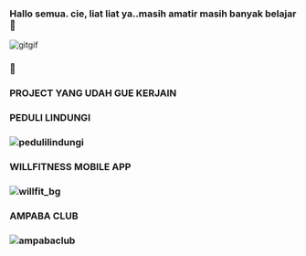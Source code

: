 ### Hallo semua. cie, liat liat ya..masih amatir masih banyak belajar 👋
<!-- ![gitgif](https://user-images.githubusercontent.com/77115235/169708978-c3664c24-1546-4043-bdad-079065d138b7.gif) -->
![gitgif](https://raw.githubusercontent.com/gist/patevs/b007a0e98fb216438d4cbf559fac4166/raw/88f20c9d749d756be63f22b09f3c4ac570bc5101/programming.gif)


### 🌱 

### PROJECT YANG UDAH GUE KERJAIN

### PEDULI LINDUNGI

### ![pedulilindungi](https://user-images.githubusercontent.com/77115235/169709564-727b4abd-24fd-4793-96bd-20c83a3e93c2.png)

### WILLFITNESS MOBILE APP 

### ![willfit_bg](https://user-images.githubusercontent.com/77115235/159177783-ab84dff9-2056-4999-a506-6e6c6716b372.png)

### AMPABA CLUB

### ![ampabaclub](https://user-images.githubusercontent.com/77115235/169709407-e5f1d6c1-3d8a-492c-b8a7-ff9b790e78bf.png)









<!--
**Mrdimashalimhartanto/Mrdimashalimhartanto** is a ✨ _special_ ✨ repository because its `README.md` (this file) appears on your GitHub profile.

Here are some ideas to get you started:

- 🔭 I’m currently working on Ciputra Life 
- 🌱 I’m currently learning Laravel Docker & Flutter
- 👯 I’m looking to collaborate on ...
- 🤔 I’m looking for help with ...
- 💬 Ask me about ...
- 📫 How to reach me: ...
- 😄 Pronouns: ...
- ⚡ Fun fact: ...
-->
